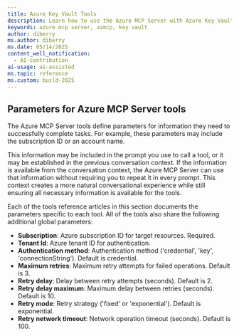 ```yaml
---
title: Azure Key Vault Tools 
description: Learn how to use the Azure MCP Server with Azure Key Vault keys.
keywords: azure mcp server, azmcp, key vault
author: diberry
ms.author: diberry
ms.date: 05/14/2025
content_well_notification: 
  - AI-contribution
ai-usage: ai-assisted
ms.topic: reference
ms.custom: build-2025
--- 
```

## Parameters for Azure MCP Server tools

The Azure MCP Server tools define parameters for information they need to successfully complete tasks. For example, these parameters may include the subscription ID or an account name.

This information may be included in the prompt you use to call a tool, or it may be established in the previous conversation context. If the information is available from the conversation context, the Azure MCP Server can use that information without requiring you to repeat it in every prompt. This context creates a more natural conversational experience while still ensuring all necessary information is available for the tools.

Each of the tools reference articles in this section documents the parameters specific to each tool. All of the tools also share the following additional global parameters:

* **Subscription**: Azure subscription ID for target resources. Required.
* **Tenant Id**: Azure tenant ID for authentication.
* **Authentication method**: Authentication method ('credential', 'key', 'connectionString'). Default is credential.
* **Maximum retries**: Maximum retry attempts for failed operations. Default is 3. 
* **Retry delay**: Delay between retry attempts (seconds). Default is 2.
* **Retry delay maximum**: Maximum delay between retries (seconds). Default is 10.
* **Retry mode**: Retry strategy ('fixed' or 'exponential'). Default is exponential.
* **Retry network timeout**: Network operation timeout (seconds). Default is 100.
